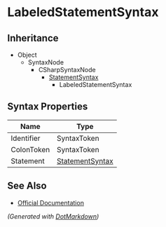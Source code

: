 # LabeledStatementSyntax

## Inheritance

* Object
  * SyntaxNode
    * CSharpSyntaxNode
      * [StatementSyntax](StatementSyntax.md)
        * LabeledStatementSyntax

## Syntax Properties

| Name       | Type                                  |
| ---------- | ------------------------------------- |
| Identifier | SyntaxToken                           |
| ColonToken | SyntaxToken                           |
| Statement  | [StatementSyntax](StatementSyntax.md) |

## See Also

* [Official Documentation](https://docs.microsoft.com/en-us/dotnet/api/microsoft.codeanalysis.csharp.syntax.labeledstatementsyntax)


*\(Generated with [DotMarkdown](http://github.com/JosefPihrt/DotMarkdown)\)*